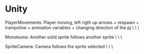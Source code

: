 # Unity

PlayerMovements:  Player moving, left rigth up arrows + respawn + trampoline + animation variables + changing direction of the pj
\\ \\ \\ 

Monokuma: Another solid sprite follows another sprite
\\ \\ \\

SpriteCamera: Camera follows the sprite selected
\\ \\ \\
